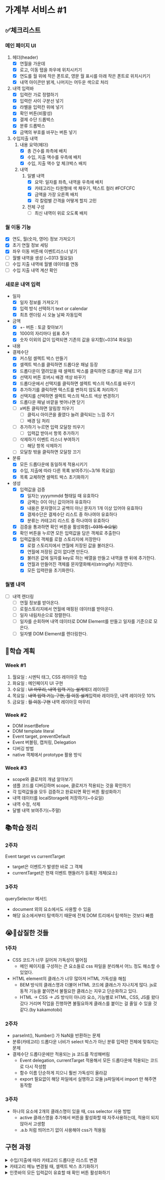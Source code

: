 # 가계부 서비스 #1

## ✅체크리스트

### 메인 페이지 UI
1. 헤더(header)
    - [x] 연월을 가운데
    - [x] 로고, 이동 탭을 좌우에 위치시키기
    - [x] 연도를 월 위에 작은 폰트로, 영문 월 표시를 아래 작은 폰트로 위치시키기
    - [x] 내역 아이콘만 밝게, 나머지는 어두운 색으로 처리
2. 내역 입력바
    - [x] 입력란 가로 정렬하기
    - [x] 입력란 사이 구분선 넣기
    - [x] 라벨을 입력칸 위에 넣기
    - [x] 확인 버튼(비활성)
    - [x] 결제 수단 드롭박스
    - [x] 분류 드롭박스
    - [x] 금액의 부호를 바꾸는 버튼 넣기
3. 수입지출 내역
    1. 내용 요약(헤더)
        - [x] 총 건수를 좌측에 배치
        - [x] 수입, 지출 액수를 우측에 배치
        - [x] 수입, 지출 액수 앞 체크박스 배치
    2. 내역
        1. 일별 내역
            - [x] 요약: 일자를 좌측, 내역을 우측에 배치
            - [x] 카테고리는 타원형에 색 채우기, 텍스트 컬러 #FCFCFC
            - [x] 금액을 가장 오른쪽 배치
            - [x] 각 칼럼별 간격을 어떻게 할지 고민
        2. 전체 구성
            - [ ] 최신 내역이 위로 오도록 배치

### 월 이동 기능
- [x] 연도, 월(숫자, 영어) 정보 가져오기
- [x] 초기 연월 정보 세팅
- [x] 좌우 이동 버튼에 이벤트리스너 넣기
- [ ] 월별 내역을 생성 (~0313 월요일)
- [ ] 수입 지출 내역에 월별 데이터를 연동
- [ ] 수입 지출 내역 계산 확인

### 새로운 내역 입력
- 일자
    - [x] 일자 정보를 가져오기
    - [x] 입력 방식 선택하기 text or calendar 
    - [x] 최초 렌더링 시 오늘 날짜 자동입력
- 금액
    - [x] +- 버튼 : 토글 찾아보기
    - [x] 1000의 자리마다 쉼표 추가
    - [x] 숫자 이외의 값이 입력되면 기존의 값을 유지함(~0314 화요일)
- 내용
- 결제수단
    - [x] 커스텀 셀렉트 박스 만들기
    - [x] 셀렉트 박스를 클릭하면 드롭다운 패널 등장
    - [x] 드롭다운이 열려있을 때 셀렉트 박스를 클릭하면 드롭다운 패널 끄기
    - [x] 선택지 버튼 호버시 배경 색상 바꾸기
    - [x] 드롭다운에서 선택지를 클릭하면 셀렉트 박스의 텍스트를 바꾸기
    - [x] 추가하기를 클릭하면 텍스트를 변하지 않도록 처리하기
    - [x] 선택지를 선택하면 셀렉트 박스의 텍스트 색상 변경하기
    - [x] 드롭다운 패널 바깥을 벗어나면 닫기
    - [ ] x버튼 클릭하면 알림창 띄우기
        - [ ] 클릭시 아이콘을 줄였다 늘려 클릭되는 느낌 주기
        - [ ] 배경 딤 처리
    - [ ] 추가하기 누르면 입력 모달창 띄우기
      - [ ] 입력값 받아서 항목 추가하기
    - [ ] 삭제하기 이벤트 리스너 부여하기
      - [ ] 해당 항목 삭제하기
    - [ ] 모달창 밖을 클릭하면 모달창 끄기
- 분류
    - [x] 모든 드롭다운에 동일하게 적용시키기
    - [x] 수입, 지출에 따라 다른 목록 보여주기(~3/16 목요일)
    - [x] 목록 교체하면 셀렉트 박스 초기화하기
- 생성
  - [x] 입력값을 검증
    - [x] 일자는 yyyymmdd 형태일 때 유효하다
    - [x] 금액는 0이 아닌 값이어야 유효하다
    - [x] 내용은 문자열이고 공백이 아닌 문자가 1개 이상 있어야 유효하다
    - [x] 결제수단은 결제수단 리스트 중 하나여야 유효하다
    - [x] 분류는 카테고리 리스트 중 하나여야 유효하다
  - [x] 검증을 통과하면 확인 버튼을 활성화함(~~~0315 수요일~~)
  - [x] 확인 버튼을 누르면 모든 입력값을 담은 객체로 추출한다
  - [x] 입력값들의 객체를 로컬 스토리지에 저장한다
    - [x] 로컬 스토리지에서 연월에 저장된 값을 불러온다.
    - [x] 연월에 저장된 값이 없다면 만든다.
    - [x] 불러온 값에 일자를 key로 하는 배열을 만들고 내역을 맨 뒤에 추가한다.
    - [x] 연월과 만들어진 객체를 문자열화해서(stringify) 저장한다.
    - [x] 모든 입력란을 초기화한다.

### 월별 내역

- [ ] 내역 렌더링
  - [ ] 연월 정보를 받아온다.
  - [ ] 로컬스토리지에서 연월에 매핑된 데이터를 받아온다.
  - [ ] 일자 내림차순으로 정렬한다.
  - [ ] 일자를 순회하며 내역 데이터로 DOM Element를 만들고 일자를 기준으로 모은다.
  - [ ] 일자별 DOM Element를 렌더링한다.

## 📅학습 계획

### Week #1

1. 월요일 : 시멘틱 태그, CSS 레이아웃 학습
2. 화요일 : 메인페이지 UI 구현
3. 수요일 : ~~UI 마무리, 내역 입력 기능 설계~~헤더 레이아웃
4. 목요일 : ~~내역 입력 기능 구현, 월 이동 설계~~입력바 레이아웃, 내역 레이아웃 10%
5. 금요일 : ~~월 이동 구현~~ 내역 레이아웃 마무리

### Week #2

- DOM insertBefore
- DOM template literal
- Event target, preventDefault
- Event 버블링, 캡처링, Delegation
- 디버깅 방법
- native 객체에서 prototype 활용 방식

### Week #3

- scope와 클로저의 개념 알아보기
- 샘플 코드를 디버깅하며 scope, 클로저가 적용되는 것을 확인하기
- 각 입력값들을 모두 검증하고 완료되면 확인 버튼 활성화하기
- 내역 데이터를 localStorage에 저장하기(~수요일)
- 내역 수정, 삭제
- 달별 내역 보여주기(~주말)

## 📚학습 정리

### 2주차

Event target vs currentTarget
- target은 이벤트가 발생한 바로 그 객체
- currentTarget은 현재 이벤트 핸들러가 등록된 개체(요소)

### 3주차

querySelector 메서드
- document 외의 요소에서도 사용할 수 있음
- 해당 요소에서부터 탐색하기 때문에 전체 DOM 트리에서 탐색하는 것보다 빠름

## 😭🤪삽질한 것들

### 1주차

-  CSS 코드가 너무 길어져 가독성이 떨어짐
   -  메인 페이지를 구성하는 큰 요소들로 css 파일을 분리해서 어느 정도 해소할 수 있었다.
-  HTML element의 클래스가 너무 많아져 HTML 가독성을 해침
   -  BEM 방식의 클래스명과 더불어 HTML 코드에 클래스가 지나치게 많다. js로 동적 기능을 붙이면서 불필요한 클래스는 지우고 단순화하고 있다.
   -  HTML -> CSS -> JS 방식이 아니라 요소, 기능별로 HTML, CSS, JS를 왔다갔다 거리며 작업을 진행하면 불필요하게 클래스를 붙이는 걸 줄일 수 있을 것 같다.(by kakamotobi)

### 2주차

- parseInt(), Number() 가 NaN을 반환하는 문제
- 분류(카테고리) 드롭다운 너비가 select 박스가 아닌 분류 입력란 전체에 맞춰지는 문제
- 결제수단 드롭다운에만 적용되는 js 코드를 작성해버림
  - Event delegation, currentTarget 적용해서 모든 드롭다운에 적용되는 코드로 다시 작성함
  - 함수 이름 단순하게 지으니 훨씬 가독성이 올라감
  - export 필요없이 해당 파일에서 실행하고 모듈 js파일에서 import 만 해주면 동작함

### 3주차

- 하나의 요소에 2개의 클래스명이 있을 때, css selector 사용 방법
  - active 클래스명을 추가해서 버튼을 활성화할 때 자주사용하는데, 적용이 되지 않아서 고생함
  - .a.b 처럼 띄어쓰기 없이 사용해야 css가 적용됨

## 구현 과정

<details>
<summary>수입/지출에 따라 카테고리 드롭다운 리스트 변경</summary>

금액 부호에 따라 카테고리 드롭다운 변경하기

금액 부호 checked => 지출/수입 판별
지출, 수입에 맞는 카테고리 불러와서 element 만들기
ul 비우기
elements 넣기

### child node 버리기 => how?
1) parentNode.removeChild(childNode)
2) parentNode.replaceChildren(...newChildren) => 2022
3) innerHTML = ''
4) textContent = ''
5) child.remove() => 일부에서 지원x
6) lastchild() + while loop

3 < 4, firstchild < lastchild : 컬렉션 구현방식 때문
호환성 replaceChildren < remove() < removechild()

### appendChild vs append

append는 여러 요소를 받을 수 있고, node와 element 둘 다 인자로 받을 수 있다.(raw text 같은 것)

text를 감싸고 있는 요소들도 만들어줘야 하기 때문에 append의 이점이 없고, 추후 교체 가능성도 생각해서 appendChild 로 카테고리 아이템을 만들어줬다.

### replaceChild로 ul 통째로 교체

dropdown 자식으로 ul로 아이템들이 감싸져있어서 이걸 통째로 교체해줌.
li 하나하나 remove & append 하는것보다 효율이 좋아보였음.


</details>

<details>
<summary>카테고리 메뉴 변경될 때, 셀렉트 박스 초기화하기</summary>

이미 dropdown node를 잡아놨는데, 그 앞의 node(셀렉트 박스)를 가져올 순 없을까?
-> previousElementNode
-> nextElementNode도 있음

초기화 과정
- 셀렉트 박스 p.textContent = '선택하세요'


문제
- 드롭다운 메뉴(item)에 이벤트가 걸려있음 -> 드롭다운에 걸어서 이벤트 위임하기
- 드롭다운+content 인자로 받아서 셀렉트 박스 내용 변경하는 함수로 수정
- 금액 부호 변경할 때, 분류 셀렉트 박스 active로 바뀜
  - updateSelectBox에 active 추가하는 코드가 들어있음
  - activate/deactivate 함수로 나누고 deactivate invoke
</details>

<details>
<summary>인풋바의 모든 입력값이 유효할 때 확인 버튼 활성화하기</summary>

각 값을 검증하는 함수는 나중에 생각하고, 모든 함수를 호출할 타이밍은 언제가 되야하나?
또 해당 이벤트를 설정할 요소는 어디여야 할까?
input과 select-box를 모두 감싸는 form 태그가 있어서 이걸 사용하는게 적절해보인다.

1. select-box p 태그를 input으로 교체
2. 모든 input 값의 유효성을 검사 => 하나라도 유효값이 아니면 함수 종료
3. 확인 버튼 활성화

active 클래스명을 추가해줘도 css 적용이 안 되서 한참 헤맴.
</details>
